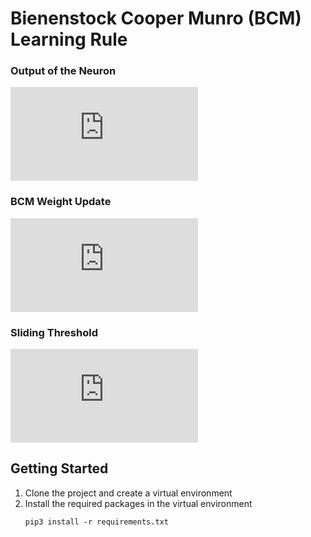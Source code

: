 # Bienenstock Cooper Munro (BCM) Learning Rule

### Output of the Neuron

![output_equation](https://latex.codecogs.com/gif.latex?y%28t%29%3Dw%5ETx%28t%29)

### BCM Weight Update

![weight_update](https://latex.codecogs.com/gif.latex?%5Cfrac%7Bdw%7D%7Bdt%7D%3D%5Ceta%20x%20y%28y-%5Ctheta%29)

### Sliding Threshold

![sliding_threshold](https://latex.codecogs.com/gif.latex?%5Ctau%20%5Cfrac%7Bd%20%5Ctheta%7D%7Bdt%7D%3D-%5Ctheta%20&plus;%20%5Cfrac%7By%28t%29%5E2%7D%7By_0%7D)

## Getting Started
1. Clone the project and create a virtual environment
2. Install the required packages in the virtual environment
      ```
      pip3 install -r requirements.txt
      ```
